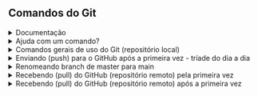 ## Comandos do Git

<details>
<summary>Documentação</summary>
  
https://git-scm.com/docs/git

</details>
<details>
<summary>Ajuda com um comando?</summary>

```
git help commit
```

```
git commit --help
```

</details>
<details>
<summary>Comandos gerais de uso do Git (repositório local)</summary>

```
git init
```

```
git config --global user.name "nomedeusuario"
```  

```
git config --global user.email "emaildeusuario"
```
  
```
git config user.name "nomedeusuario"
```  

```
git config user.email "emaildeusuario"
```
  
```
git add .
```
  
```
git add -A
```

```
git add --all
```

```
git add segundo_arquivo.txt
```

```
git commit -m "texto para explicar funcionalidades implementadas"
```

```
git commit _m "texto para explicar funcionalidades implementadas"
```

```
git commit segundo_arquivo.txt -m "texto para explicar funcionalidades implementadas"
```
  
```
git branch
```

```
git branch nova_branch
```

```
git checkout nova-branch
```

</details>
<details>
<summary>Enviando (push) para o GitHub após a primeira vez - tríade do dia a dia</summary>
  
```
git remote add origin https://github.com/NOMEDEUSUARIO/NOMEDOPROJETO.git
```

```
git branch -M main
```

```
git push -u origin main
```
 
</details>
<details>
<summary>Renomeando branch de master para main</summary>

```
git branch -m master main
```

</details>
<details>
<summary>Recebendo (pull) do GitHub (repositório remoto) pela primeira vez</summary>

```
git clone https://github.com/NOMEUSUARIO/PROJETO.git
```

```
git pull
```

</details>
<details>
<summary>Recebendo (pull) do GitHub (repositório remoto) após a primeira vez</summary>

```
git remote show origin
```

```
git pull
```

</details>
